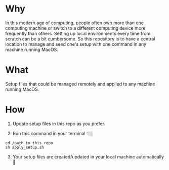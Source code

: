 # Why
In this modern age of computing, people often own more than one computing machine or switch to a different computing device more frequently than others. Setting up local environments every time from scratch can be a bit cumbersome. So this repository is to have a central location to manage and seed one's setup with one command in any machine running MacOS.

# What
Setup files that could be managed remotely and applied to any machine running MacOS.

# How
1. Update setup files in this repo as you prefer.

2. Run this command in your terminal 👇🏼
```
cd /path_to_this_repo
sh apply_setup.sh
```

3. Your setup files are created/updated in your local machine automatically 🎉